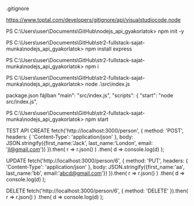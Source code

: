 .gitignore

https://www.toptal.com/developers/gitignore/api/visualstudiocode,node

PS C:\Users\user\Documents\GitHub\nodejs_api_gyakorlatok> npm init -y

PS C:\Users\user\Documents\GitHub\str2-fullstack-sajat-munka\nodejs_api_gyakorlatok> npm install express 

PS C:\Users\user\Documents\GitHub\str2-fullstack-sajat-munka\nodejs_api_gyakorlatok> npm i

PS C:\Users\user\Documents\GitHub\str2-fullstack-sajat-munka\nodejs_api_gyakorlatok> node .\src\index.js 

package.json fájlban
 "main": "src/index.js",
  "scripts": {
    "start": "node src/index.js",


PS C:\Users\user\Documents\GitHub\str2-fullstack-sajat-munka\nodejs_api_gyakorlatok> npm start

TEST API
CREATE
fetch('http://localhost:3000/person', {
    method: 'POST',
    headers: {
        'Content-Type': 'application/json'
    },
    body: JSON.stringify({first_name:'Jack', last_name:'London', email: 'jl@gmail.com'})
}).then( r => r.json() )
.then( d => console.log(d) );

UPDATE
fetch('http://localhost:3000/person/6', {
    method: 'PUT',
    headers: {
        'Content-Type': 'application/json'
    },
    body: JSON.stringify({first_name:'aa', last_name:'bb', email:'abcd@gmail.com'})
}).then( r => r.json() )
.then( d => console.log(d) );

DELETE
fetch('http://localhost:3000/person/6', {
    method: 'DELETE'
}).then( r => r.json() )
.then( d => console.log(d) );
